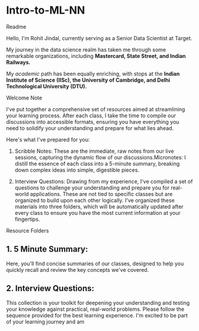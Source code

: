 # Intro-to-ML-NN

Readme

Hello, I'm Rohit Jindal, currently serving as a Senior Data Scientist at Target.

My journey in the data science realm has taken me through some remarkable organizations, including **Mastercard, State Street, and Indian Railways.**

My _academic_ path has been equally enriching, with stops at the **Indian Institute of Science (IISc), the University of Cambridge, and Delhi
Technological University (DTU).**


Welcome Note

 I've put together a comprehensive set of resources aimed at streamlining your learning process. After each class, I take the time to compile our discussions into accessible
formats, ensuring you have everything you need to solidify your understanding and prepare for what lies ahead.

Here's what I've prepared for you:

1. Scribble Notes: These are the immediate, raw notes from our live sessions, capturing the dynamic flow of our
discussions.Micronotes: I distill the essence of each class into a 5-minute summary, breaking down complex ideas into simple,
digestible pieces.


2. Interview Questions: Drawing from my experience, I've compiled a set of questions to challenge your understanding
and prepare you for real-world applications. These are not tied to specific classes but are organized to build upon each
other logically. I've organized these materials into three folders, which will be automatically updated after every class to ensure you have
the most current information at your fingertips.



Resource Folders

## 1. 5 Minute Summary:
Here, you'll find concise summaries of our classes, designed to help you quickly recall and review the key concepts we've covered.


## 2. Interview Questions:
This collection is your toolkit for deepening your understanding and testing your knowledge against practical, real-world problems. Please follow the sequence provided for the best learning experience. I'm excited to be part of your learning journey and am
